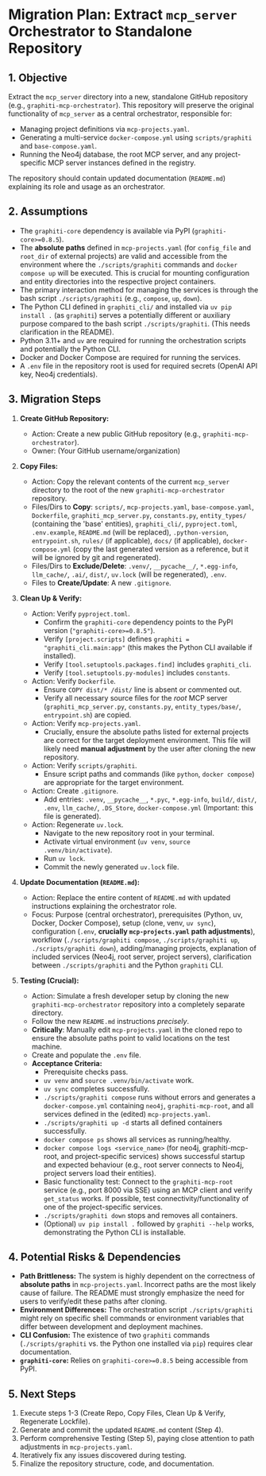 # Migration Plan: Extract `mcp_server` Orchestrator to Standalone Repository

## 1. Objective

Extract the `mcp_server` directory into a new, standalone GitHub repository (e.g., `graphiti-mcp-orchestrator`). This repository will preserve the original functionality of `mcp_server` as a central orchestrator, responsible for:
*   Managing project definitions via `mcp-projects.yaml`.
*   Generating a multi-service `docker-compose.yml` using `scripts/graphiti` and `base-compose.yaml`.
*   Running the Neo4j database, the root MCP server, and any project-specific MCP server instances defined in the registry.

The repository should contain updated documentation (`README.md`) explaining its role and usage as an orchestrator.

## 2. Assumptions

*   The `graphiti-core` dependency is available via PyPI (`graphiti-core>=0.8.5`).
*   The **absolute paths** defined in `mcp-projects.yaml` (for `config_file` and `root_dir` of external projects) are valid and accessible from the environment where the `./scripts/graphiti` commands and `docker compose up` will be executed. This is crucial for mounting configuration and entity directories into the respective project containers.
*   The primary interaction method for managing the services is through the bash script `./scripts/graphiti` (e.g., `compose`, `up`, `down`).
*   The Python CLI defined in `graphiti_cli/` and installed via `uv pip install .` (as `graphiti`) serves a potentially different or auxiliary purpose compared to the bash script `./scripts/graphiti`. (This needs clarification in the README).
*   Python 3.11+ and `uv` are required for running the orchestration scripts and potentially the Python CLI.
*   Docker and Docker Compose are required for running the services.
*   A `.env` file in the repository root is used for required secrets (OpenAI API key, Neo4j credentials).

## 3. Migration Steps

1.  **Create GitHub Repository:**
    *   Action: Create a new public GitHub repository (e.g., `graphiti-mcp-orchestrator`).
    *   Owner: (Your GitHub username/organization)

2.  **Copy Files:**
    *   Action: Copy the relevant contents of the current `mcp_server` directory to the root of the new `graphiti-mcp-orchestrator` repository.
    *   Files/Dirs to **Copy**: `scripts/`, `mcp-projects.yaml`, `base-compose.yaml`, `Dockerfile`, `graphiti_mcp_server.py`, `constants.py`, `entity_types/` (containing the 'base' entities), `graphiti_cli/`, `pyproject.toml`, `.env.example`, `README.md` (will be replaced), `.python-version`, `entrypoint.sh`, `rules/` (if applicable), `docs/` (if applicable), `docker-compose.yml` (copy the last generated version as a reference, but it will be ignored by git and regenerated).
    *   Files/Dirs to **Exclude/Delete**: `.venv/`, `__pycache__/`, `*.egg-info`, `llm_cache/`, `.ai/`, `dist/`, `uv.lock` (will be regenerated), `.env`.
    *   Files to **Create/Update**: A new `.gitignore`.

3.  **Clean Up & Verify:**
    *   Action: Verify `pyproject.toml`.
        *   Confirm the `graphiti-core` dependency points to the PyPI version (`"graphiti-core>=0.8.5"`).
        *   Verify `[project.scripts]` defines `graphiti = "graphiti_cli.main:app"` (this makes the Python CLI available if installed).
        *   Verify `[tool.setuptools.packages.find]` includes `graphiti_cli`.
        *   Verify `[tool.setuptools.py-modules]` includes `constants`.
    *   Action: Verify `Dockerfile`.
        *   Ensure `COPY dist/* /dist/` line is absent or commented out.
        *   Verify all necessary source files for the *root* MCP server (`graphiti_mcp_server.py`, `constants.py`, `entity_types/base/`, `entrypoint.sh`) are copied.
    *   Action: Verify `mcp-projects.yaml`.
        *   Crucially, ensure the absolute paths listed for external projects are correct for the target deployment environment. This file will likely need **manual adjustment** by the user after cloning the new repository.
    *   Action: Verify `scripts/graphiti`.
        *   Ensure script paths and commands (like `python`, `docker compose`) are appropriate for the target environment.
    *   Action: Create `.gitignore`.
        *   Add entries: `.venv`, `__pycache__`, `*.pyc`, `*.egg-info`, `build/`, `dist/`, `.env`, `llm_cache/`, `.DS_Store`, `docker-compose.yml` (Important: this file is generated).
    *   Action: Regenerate `uv.lock`.
        *   Navigate to the new repository root in your terminal.
        *   Activate virtual environment (`uv venv`, `source .venv/bin/activate`).
        *   Run `uv lock`.
        *   Commit the newly generated `uv.lock` file.

4.  **Update Documentation (`README.md`):**
    *   Action: Replace the entire content of `README.md` with updated instructions explaining the orchestrator role.
    *   Focus: Purpose (central orchestrator), prerequisites (Python, uv, Docker, Docker Compose), setup (clone, venv, `uv sync`), configuration (`.env`, **crucially `mcp-projects.yaml` path adjustments**), workflow (`./scripts/graphiti compose`, `./scripts/graphiti up`, `./scripts/graphiti down`), adding/managing projects, explanation of included services (Neo4j, root server, project servers), clarification between `./scripts/graphiti` and the Python `graphiti` CLI.

5.  **Testing (Crucial):**
    *   Action: Simulate a fresh developer setup by cloning the new `graphiti-mcp-orchestrator` repository into a completely separate directory.
    *   Follow the new `README.md` instructions *precisely*.
    *   **Critically**: Manually edit `mcp-projects.yaml` in the cloned repo to ensure the absolute paths point to valid locations on the test machine.
    *   Create and populate the `.env` file.
    *   **Acceptance Criteria:**
        *   Prerequisite checks pass.
        *   `uv venv` and `source .venv/bin/activate` work.
        *   `uv sync` completes successfully.
        *   `./scripts/graphiti compose` runs without errors and generates a `docker-compose.yml` containing `neo4j`, `graphiti-mcp-root`, and all services defined in the (edited) `mcp-projects.yaml`.
        *   `./scripts/graphiti up -d` starts all defined containers successfully.
        *   `docker compose ps` shows all services as running/healthy.
        *   `docker compose logs <service_name>` (for neo4j, graphiti-mcp-root, and project-specific services) shows successful startup and expected behaviour (e.g., root server connects to Neo4j, project servers load their entities).
        *   Basic functionality test: Connect to the `graphiti-mcp-root` service (e.g., port 8000 via SSE) using an MCP client and verify `get_status` works. If possible, test connectivity/functionality of one of the project-specific services.
        *   `./scripts/graphiti down` stops and removes all containers.
        *   (Optional) `uv pip install .` followed by `graphiti --help` works, demonstrating the Python CLI is installable.

## 4. Potential Risks & Dependencies

*   **Path Brittleness:** The system is highly dependent on the correctness of **absolute paths** in `mcp-projects.yaml`. Incorrect paths are the most likely cause of failure. The README must strongly emphasize the need for users to verify/edit these paths after cloning.
*   **Environment Differences:** The orchestration script `./scripts/graphiti` might rely on specific shell commands or environment variables that differ between development and deployment machines.
*   **CLI Confusion:** The existence of two `graphiti` commands (`./scripts/graphiti` vs. the Python one installed via `pip`) requires clear documentation.
*   **`graphiti-core`:** Relies on `graphiti-core>=0.8.5` being accessible from PyPI.

## 5. Next Steps

1.  Execute steps 1-3 (Create Repo, Copy Files, Clean Up & Verify, Regenerate Lockfile).
2.  Generate and commit the updated `README.md` content (Step 4).
3.  Perform comprehensive Testing (Step 5), paying close attention to path adjustments in `mcp-projects.yaml`.
4.  Iteratively fix any issues discovered during testing.
5.  Finalize the repository structure, code, and documentation. 